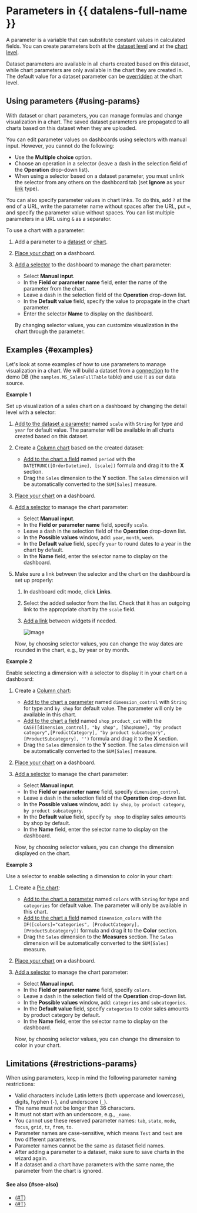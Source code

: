 # Parameters in {{ datalens-full-name }}

A parameter is a variable that can substitute constant values in calculated fields. You can create parameters both at the [dataset level](../operations/dataset/add-parameter-dataset.md) and at the [chart level](../operations/chart/add-parameter-chart.md).

Dataset parameters are available in all charts created based on this dataset, while chart parameters are only available in the chart they are created in. The default value for a dataset parameter can be [overridden](../operations/chart/add-parameter-chart.md#change-value) at the chart level.

## Using parameters {#using-params}

With dataset or chart parameters, you can manage formulas and change visualization in a chart.
The saved dataset parameters are propagated to all charts based on this dataset when they are uploaded.

You can edit parameter values on dashboards using selectors with manual input. However, you cannot do the following:

* Use the **Multiple choice** option.
* Choose an operation in a selector (leave a dash in the selection field of the **Operation** drop-down list).
* When using a selector based on a dataset parameter, you must unlink the selector from any others on the dashboard tab (set **Ignore** as your [link](../dashboard/link.md) type).

You can also specify parameter values in chart links. To do this, add `?` at the end of a URL, write the parameter name without spaces after the URL, put `=`, and specify the parameter value without spaces. You can list multiple parameters in a URL using `&` as a separator. 

To use a chart with a parameter:

1. Add a parameter to a [dataset](../operations/dataset/add-parameter-dataset.md) or [chart](../operations/chart/add-parameter-chart.md).
1. [Place your chart](../operations/dashboard/add-chart.md) on a dashboard.
1. [Add a selector](../operations/dashboard/add-selector.md) to the dashboard to manage the chart parameter:
   
   * Select **Manual input**.
   * In the **Field or parameter name** field, enter the name of the parameter from the chart.
   * Leave a dash in the selection field of the **Operation** drop-down list.
   * In the **Default value** field, specify the value to propagate in the chart parameter.
   * Enter the selector **Name** to display on the dashboard.

   By changing selector values, you can customize visualization in the chart through the parameter.


## Examples {#examples}

Let's look at some examples of how to use parameters to manage visualization in a chart. We will build a dataset from a [connection](../tutorials/data-from-ch-to-sql-chart.md#create-connection) to the demo DB (the `samples.MS_SalesFullTable` table) and use it as our data source.

**Example 1**

Set up visualization of a sales chart on a dashboard by changing the detail level with a selector:

1. [Add to the dataset a parameter](../operations/dataset/add-parameter-dataset.md) named `scale` with `String` for type and `year` for default value. The parameter will be available in all charts created based on this dataset.
1. Create a [Column chart](../visualization-ref/column-chart.md#create-diagram) based on the created dataset:
   
   * [Add to the chart a field](../concepts/calculations/index.md#how-to-create-calculated-field) named `period` with the `DATETRUNC([OrderDatetime], [scale])` formula and drag it to the **X** section.
   * Drag the `Sales` dimension to the **Y** section. The `Sales` dimension will be automatically converted to the `SUM[Sales]` measure.
   
1. [Place your chart](../operations/dashboard/add-chart.md) on a dashboard.
1. [Add a selector](../operations/dashboard/add-selector.md) to manage the chart parameter:
   
   * Select **Manual input**.
   * In the **Field or parameter name** field, specify `scale`.
   * Leave a dash in the selection field of the **Operation** drop-down list.
   * In the **Possible values** window, add: `year`, `month`, `week`.
   * In the **Default value** field, specify `year` to round dates to a year in the chart by default.
   * In the **Name** field, enter the selector name to display on the dashboard.

1. Make sure a link between the selector and the chart on the dashboard is set up properly:

   1. In dashboard edit mode, click **Links**.
   1. Select the added selector from the list. Check that it has an outgoing link to the appropriate chart by the `scale` field.
   1. [Add a link](../operations/dashboard/create-alias.md) between widgets if needed.

      ![image](../../_assets/datalens/concepts/chart_param_round_alias.png)

   Now, by choosing selector values, you can change the way dates are rounded in the chart, e.g., by year or by month.

**Example 2**

Enable selecting a dimension with a selector to display it in your chart on a dashboard:

1. Create a [Column chart](../visualization-ref/column-chart.md#create-diagram):
   
   * [Add to the chart a parameter](../operations/chart/add-parameter-chart.md) named `dimension_control` with `String` for type and `by shop` for default value. The parameter will only be available in this chart.
   * [Add to the chart a field](../concepts/calculations/index.md#how-to-create-calculated-field) named `shop_product_cat` with the `CASE([dimension_control], "by shop", [ShopName], "by product category",[ProductCategory], "by product subcategory", [ProductSubcategory], '')` formula and drag it to the **X** section.
   * Drag the `Sales` dimension to the **Y** section. The `Sales` dimension will be automatically converted to the `SUM[Sales]` measure.

1. [Place your chart](../operations/dashboard/add-chart.md) on a dashboard.
1. [Add a selector](../operations/dashboard/add-selector.md) to manage the chart parameter:
   
   * Select **Manual input**.
   * In the **Field or parameter name** field, specify `dimension_control`.
   * Leave a dash in the selection field of the **Operation** drop-down list.
   * In the **Possible values** window, add: `by shop`, `by product category`, `by product subcategory`.
   * In the **Default value** field, specify `by shop` to display sales amounts by shop by default.
   * In the **Name** field, enter the selector name to display on the dashboard.

   Now, by choosing selector values, you can change the dimension displayed on the chart.

**Example 3**

Use a selector to enable selecting a dimension to color in your chart:

1. Create a [Pie chart](../visualization-ref/pie-chart.md#create-diagram):
   
   * [Add to the chart a parameter](../operations/chart/add-parameter-chart.md) named `colors` with `String` for type and `categories` for default value. The parameter will only be available in this chart.
   * [Add to the chart a field](../concepts/calculations/index.md#how-to-create-calculated-field) named `dimension_colors` with the `IF([colors]="categories", [ProductCategory], [ProductSubcategory])` formula and drag it to the **Color** section.
   * Drag the `Sales` dimension to the **Measures** section. The `Sales` dimension will be automatically converted to the `SUM[Sales]` measure.

1. [Place your chart](../operations/dashboard/add-chart.md) on a dashboard.
1. [Add a selector](../operations/dashboard/add-selector.md) to manage the chart parameter:
   
   * Select **Manual input**.
   * In the **Field or parameter name** field, specify `colors`.
   * Leave a dash in the selection field of the **Operation** drop-down list.
   * In the **Possible values** window, add: `categories` and `subcategories`.
   * In the **Default value** field, specify `categories` to color sales amounts by product category by default.
   * In the **Name** field, enter the selector name to display on the dashboard.

   Now, by choosing selector values, you can change the dimension to color in your chart.


## Limitations {#restrictions-params}

When using parameters, keep in mind the following parameter naming restrictions:

* Valid characters include Latin letters (both uppercase and lowercase), digits, hyphen (`-`), and underscore (`_`).
* The name must not be longer than 36 characters.
* It must not start with an underscore, e.g., `_name`.
* You cannot use these reserved parameter names: `tab`, `state`, `mode`, `focus`, `grid`, `tz`, `from`, `to`.
* Parameter names are case-sensitive, which means `Test` and `test` are two different parameters.
* Parameter names cannot be the same as dataset field names.
* After adding a parameter to a dataset, make sure to save charts in the wizard again.
* If a dataset and a chart have parameters with the same name, the parameter from the chart is ignored.

#### See also {#see-also}

* [{#T}](../operations/dataset/add-parameter-dataset.md)
* [{#T}](../operations/chart/add-parameter-chart.md)
